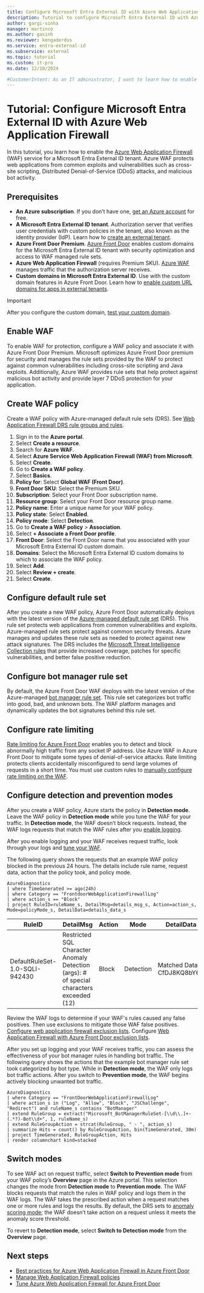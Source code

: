 ```yaml
---
title: Configure Microsoft Entra External ID with Azure Web Application Firewall
description: Tutorial to configure Microsoft Entra External ID with Azure Web Application Firewall
author: gargi-sinha
manager: martinco
ms.author: gasinh
ms.reviewer: kengaderdus
ms.service: entra-external-id
ms.subservice: external
ms.topic: tutorial
ms.custom: it-pro
ms.date: 12/18/2024

#CustomerIntent: As an IT administrator, I want to learn how to enable the Azure Web Application Firewall (WAF) service for a Microsoft Entra External ID tenant with an Azure WAF so that I can protects web applications from common exploits and vulnerabilities.
---
```

# Tutorial: Configure Microsoft Entra External ID with Azure Web Application Firewall

In this tutorial, you learn how to enable the [Azure Web Application Firewall](/azure/web-application-firewall/ag/ag-overview) (WAF) service for a Microsoft Entra External ID tenant. Azure WAF protects web applications from common exploits and vulnerabilities such as cross-site scripting, Distributed Denial-of-Service (DDoS) attacks, and malicious bot activity.

## Prerequisites

- **An Azure subscription**. If you don’t have one, [get an Azure account](https://azure.microsoft.com/free/) for free.
- **A Microsoft Entra External ID tenant**. Authorization server that verifies user credentials with custom policies in the tenant, also known as the identity provider (IdP). Learn how to [create an external tenant](how-to-create-external-tenant-portal.md).
- **Azure Front Door Premium**. [Azure Front Door](/azure/frontdoor/) enables custom domains for the Microsoft Entra External ID tenant with security optimization and access to WAF managed rule sets.
- **Azure Web Application Firewall** (requires Premium SKU). [Azure WAF](https://azure.microsoft.com/services/web-application-firewall/) manages traffic that the authorization server receives.
- **Custom domains in Microsoft Entra External ID**. Use with the custom domain features in Azure Front Door. Learn how to [enable custom URL domains for apps in external tenants](how-to-custom-url-domain.md).

> [!IMPORTANT]
> After you configure the custom domain, [test your custom domain](how-to-custom-url-domain.md#test-your-custom-url-domains).

## Enable WAF

To enable WAF for protection, configure a WAF policy and associate it with Azure Front Door Premium. Microsoft optimizes Azure Front Door premium for security and manages the rule sets provided by the WAF to protect against common vulnerabilities including cross-site scripting and Java exploits. Additionally, Azure WAF provides rule sets that help protect against malicious bot activity and provide layer 7 DDoS protection for your application.

## Create WAF policy

Create a WAF policy with Azure-managed default rule sets (DRS). See [Web Application Firewall DRS rule groups and rules](/azure/web-application-firewall/afds/waf-front-door-drs).

1. Sign in to the **Azure portal**.
1. Select **Create a resource**.
1. Search for **Azure WAF**.
1. Select **Azure Service Web Application Firewall (WAF) from Microsoft**.
1. Select **Create**.
1. Go to **Create a WAF policy**.
1. Select **Basics**.
1. **Policy for**: Select **Global WAF (Front Door)**.
1. **Front Door SKU**: Select the Premium SKU.
1. **Subscription**: Select your Front Door subscription name.
1. **Resource group**: Select your Front Door resource group name.
1. **Policy name**: Enter a unique name for your WAF policy.
1. **Policy state**: Select **Enabled**.
1. **Policy mode**: Select **Detection**.
1. Go to **Create a WAF policy** > **Association**.
1. Select **+ Associate a Front Door profile**.
1. **Front Door**: Select the Front Door name that you associated with your Microsoft Entra External ID custom domain.
1. **Domains**: Select the Microsoft Entra External ID custom domains to which to associate the WAF policy.
1. Select **Add**.
1. Select **Review + create**.
1. Select **Create**.

## Configure default rule set

After you create a new WAF policy, Azure Front Door automatically deploys with the latest version of the [Azure-managed default rule set](/azure/web-application-firewall/afds/waf-front-door-drs) (DRS). This rule set protects web applications from common vulnerabilities and exploits. Azure-managed rule sets protect against common security threats. Azure manages and updates these rule sets as needed to protect against new attack signatures. The DRS includes the [Microsoft Threat Intelligence Collection rules](/azure/web-application-firewall/afds/waf-front-door-drs#microsoft-threat-intelligence-collection-rules) that provide increased coverage, patches for specific vulnerabilities, and better false positive reduction.

## Configure bot manager rule set

By default, the Azure Front Door WAF deploys with the latest version of the Azure-managed [bot manager rule set](/azure/web-application-firewall/afds/afds-overview#bot-protection-rule-set). This rule set categorizes bot traffic into good, bad, and unknown bots. The WAF platform manages and dynamically updates the bot signatures behind this rule set.

## Configure rate limiting

[Rate limiting for Azure Front Door](/azure/web-application-firewall/afds/waf-front-door-rate-limit) enables you to detect and block abnormally high traffic from any socket IP address. Use Azure WAF in Azure Front Door to mitigate some types of denial-of-service attacks. Rate limiting protects clients accidentally misconfigured to send large volumes of requests in a short time. You must use custom rules to [manually configure rate limiting on the WAF](/azure/web-application-firewall/afds/waf-front-door-rate-limit-configure).

## Configure detection and prevention modes

After you create a WAF policy, Azure starts the policy in **Detection mode**. Leave the WAF policy in **Detection mode** while you tune the WAF for your traffic. In **Detection mode**, the WAF doesn’t block requests. Instead, the WAF logs requests that match the WAF rules after you [enable logging](/azure/web-application-firewall/afds/waf-front-door-monitor#logs-and-diagnostics).

After you enable logging and your WAF receives request traffic, look through your logs and [tune your WAF](/azure/web-application-firewall/afds/waf-front-door-tuning).

The following query shows the requests that an example WAF policy blocked in the previous 24 hours. The details include rule name, request data, action that the policy took, and policy mode.

```kusto
AzureDiagnostics
| where TimeGenerated >= ago(24h)
| where Category == "FrontdoorWebApplicationFirewallLog"
| where action_s == "Block"
| project RuleID=ruleName_s, DetailMsg=details_msg_s, Action=action_s, Mode=policyMode_s, DetailData=details_data_s
```

|RuleID|DetailMsg|Action|Mode|DetailData|
|---|---|---|---|---|
|DefaultRuleSet-1.0-SQLI-942430|Restricted SQL Character Anomaly Detection (args): # of special characters exceeded (12)|Block|Detection|Matched Data: CfDJ8KQ8bY6D|

Review the WAF logs to determine if your WAF's rules caused any false positives. Then use exclusions to mitigate those WAF false positives. [Configure web application firewall exclusion lists](/azure/web-application-firewall/afds/waf-front-door-exclusion-configure). Configure [Web Application Firewall with Azure Front Door exclusion lists](/azure/web-application-firewall/afds/waf-front-door-exclusion).

After you set up logging and your WAF receives traffic, you can assess the effectiveness of your bot manager rules in handling bot traffic. The following query shows the actions that the example bot manager rule set took categorized by bot type. While in **Detection mode**, the WAF only logs bot traffic actions. After you switch to **Prevention mode**, the WAF begins actively blocking unwanted bot traffic.

```kusto
AzureDiagnostics
| where Category == "FrontDoorWebApplicationFirewallLog"
| where action_s in ("Log", "Allow", "Block", "JSChallenge", "Redirect") and ruleName_s contains "BotManager"
| extend RuleGroup = extract("Microsoft_BotManagerRuleSet-[\\d\\.]+-(.*?)-Bot\\d+", 1, ruleName_s)
| extend RuleGroupAction = strcat(RuleGroup, " - ", action_s)
| summarize Hits = count() by RuleGroupAction, bin(TimeGenerated, 30m)
| project TimeGenerated, RuleGroupAction, Hits
| render columnchart kind=stacked
```

## Switch modes

To see WAF act on request traffic, select **Switch to Prevention mode** from your WAF policy’s **Overview** page in the Azure portal. This selection changes the mode from **Detection mode** to **Prevention mode**. The WAF blocks requests that match the rules in WAF policy and logs them in the WAF logs. The WAF takes the prescribed action when a request matches one or more rules and logs the results. By default, the DRS sets to [anomaly scoring mode](/azure/web-application-firewall/afds/waf-front-door-drs#anomaly-scoring-mode); the WAF doesn’t take action on a request unless it meets the anomaly score threshold.

To revert to **Detection mode**, select **Switch to Detection mode** from the **Overview** page.

## Next steps

- [Best practices for Azure Web Application Firewall in Azure Front Door](/azure//web-application-firewall/afds/waf-front-door-best-practices)
- [Manage Web Application Firewall policies](/azure/firewall-manager/manage-web-application-firewall-policies)
- [Tune Azure Web Application Firewall for Azure Front Door](/azure/web-application-firewall/afds/waf-front-door-tuning)
